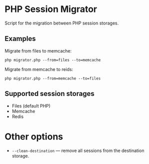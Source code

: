 # PHP Session Migrator

Script for the migration between PHP session storages.

## Examples

Migrate from files to memcache:

```
php migrator.php --from=files --to=memcache
```

Migrate from memcache to reids:

```
php migrator.php --from=memcache --to=files
```

## Supported session storages

- Files (default PHP)
- Memcache
- Redis

# Other options

- `--clean-destination` — remove all sessions from the destination storage.
